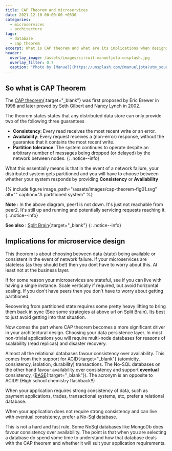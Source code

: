 ```yaml
---
title: CAP Theorem and microservices
date: 2021-12-10 00:00:00 +0530
categories: 
  - microservices
  - architecture
tags: 
  - database
  - cap theorem
excerpt: What is CAP theorem and what are its implications when designing microservices
header:
  overlay_image: /assets/images/circuit-manueljota-unsplash.jpg
  overlay_filter: 0.7
  caption: "Photo by [Manuel](https://unsplash.com/@manueljota?utm_source=unsplash&utm_medium=referral&utm_content=creditCopyText) on [Unsplash](https://unsplash.com/s/photos/electronic?utm_source=unsplash&utm_medium=referral&utm_content=creditCopyText)"
---
```


## So what is CAP Theorem
The [CAP theorem](https://en.wikipedia.org/wiki/CAP_theorem){:target="_blank"} was first proposed by Eric Brewer in 1998 and later proved by Seth Gilbert and Nancy Lynch in 2002. 

The theorem states states that any distributed data store can only provide two of the following three guarantees
- **Consistency**: Every read receives the most recent write or an error.
- **Availability**: Every request receives a (non-error) response, without the guarantee that it contains the most recent write.
- **Partition tolerance**: The system continues to operate despite an arbitrary number of messages being dropped (or delayed) by the network between nodes.
{: .notice--info}

What this essentially means is that in the event of a network failure, your distributed system gets partitioned and you will have to choose between whether your system responds by providing **Consistency** or **Availability**

{% include figure image_path="/assets/images/cap-theorem-fig01.svg" alt="" caption="A partitioned system" %}

**Note** : In the above diagram, peer1 is not down. It's just not reachable from peer2. It's still up and running and potentially servicing requests reaching it.
{: .notice--info}

**See also** : [Split Brain](https://en.wikipedia.org/wiki/Split-brain_(computing)){:target="_blank"}
{: .notice--info}

## Implications for microservice design
This theorem is about choosing between data (state) being available or consistent in the event of network failure. If your microservices are stateless (as they should be!) then you dont have to worry about this. At least not at the business layer. 

If for some reason your microservices are stateful, see if you can live with having a single instance. Scale vertically if required, but avoid horizontal scaling. If you don't have peers then you don't have to worry about getting partitioned. 

Recovering from partitioned state requires some pretty heavy lifting to bring them back in sync (See some strategies at above url on Split Brain). Its best to just avoid getting into that situation. 

Now comes the part where CAP theorem becomes a more significant driver in your architectural design. Choosing your data persistence layer. In most non-trivial applications you will require multi-node databases for reasons of scalability (read replicas) and disaster recovery. 

Almost all the relational databases favour consistency over availability. This comes from their support for [ACID](https://en.wikipedia.org/wiki/ACID){:target="_blank"} (atomicity, consistency, isolation, durability) transactions. The No-SQL databases on the other hand favour availability over consistency and support **eventual** consistency, ([BASE](https://en.wikipedia.org/wiki/Eventual_consistency){:target="_blank"}). The acronym is an opposite to ACID!! (High school chemistry flashback!!)

When your application requires strong consistency of data, such as payment applications, trades, transactional systems, etc, prefer a relational database. 

When your application does not require strong consistency and can live with eventual consistency, prefer a No-Sql database.

This is not a hard and fast rule. Some NoSql databases like MongoDb does favour consistency over availability. The point is that when you are selecting a database do spend some time to understand how that database deals with the CAP theorem and whether it will suit your application requirements.

